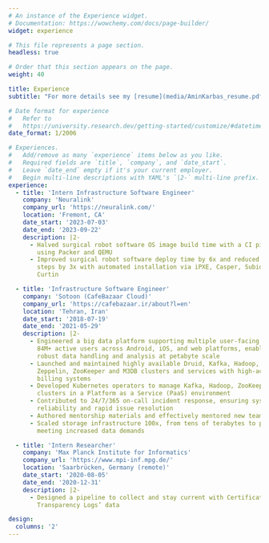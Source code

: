 ```yaml
---
# An instance of the Experience widget.
# Documentation: https://wowchemy.com/docs/page-builder/
widget: experience

# This file represents a page section.
headless: true

# Order that this section appears on the page.
weight: 40

title: Experience
subtitle: "For more details see my [resume](media/AminKarbas_resume.pdf)"

# Date format for experience
#   Refer to
#   https://university.research.dev/getting-started/customize/#datetime-options
date_format: 1/2006

# Experiences.
#   Add/remove as many `experience` items below as you like.
#   Required fields are `title`, `company`, and `date_start`.
#   Leave `date_end` empty if it's your current employer.
#   Begin multi-line descriptions with YAML's `|2-` multi-line prefix.
experience:
  - title: 'Intern Infrastructure Software Engineer'
    company: 'Neuralink'
    company_url: 'https://neuralink.com/'
    location: 'Fremont, CA'
    date_start: '2023-07-03'
    date_end: '2023-09-22'
    description: |2-
      - Halved surgical robot software OS image build time with a CI pipeline
        using Packer and QEMU
      - Improved surgical robot software deploy time by 6x and reduced manual
        steps by 3x with automated installation via iPXE, Casper, Subiquity, and
        Curtin

  - title: 'Infrastructure Software Engineer'
    company: 'Sotoon (CafeBazaar Cloud)'
    company_url: 'https://cafebazaar.ir/about?l=en'
    location: 'Tehran, Iran'
    date_start: '2018-07-19'
    date_end: '2021-05-29'
    description: |2-
      - Engineered a big data platform supporting multiple user-facing apps with
        84M+ active users across Android, iOS, and web platforms, enabling
        robust data handling and analysis at petabyte scale
      - Launched and maintained highly available Druid, Kafka, Hadoop, Spark,
        Zeppelin, ZooKeeper and M3DB clusters and services with high-accuracy
        billing systems
      - Developed Kubernetes operators to manage Kafka, Hadoop, ZooKeeper
        clusters in a Platform as a Service (PaaS) environment
      - Contributed to 24/7/365 on-call incident response, ensuring system
        reliability and rapid issue resolution
      - Authored mentorship materials and effectively mentored new team members
      - Scaled storage infrastructure 100x, from tens of terabytes to petabytes,
        meeting increased data demands

  - title: 'Intern Researcher'
    company: 'Max Planck Institute for Informatics'
    company_url: 'https://www.mpi-inf.mpg.de/'
    location: 'Saarbrücken, Germany (remote)'
    date_start: '2020-08-05'
    date_end: '2020-12-31'
    description: |2-
      - Designed a pipeline to collect and stay current with Certificate
        Transparency Logs’ data

design:
  columns: '2'
---
```

